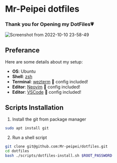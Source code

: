 # Mr-Peipei dotfiles

### Thank you for Opening my DotFiles💗

![Screenshot from 2022-10-10 23-58-49](https://user-images.githubusercontent.com/54967427/194896040-539d081d-8406-47d8-bf51-e40b95cb2f2b.png)

## Preferance

Here are some details about my setup:

+ **OS**: Ubuntu
+ **Shell**: [zsh](https://wiki.archlinux.org/index.php/Zsh)
+ **Terminal**: [wezterm](https://github.com/wez/wezterm/) 💙 config included!
+ **Editor**: [Neovim](https://github.com/neovim/neovim/) 💙 config included!
+ **Editor**: [VSCode](https://github.com/microsoft/vscode) 💙 config included!

## Scripts Installation

1. Install the git from package manager

```bash
sudo apt install git
```


2. Run a shell script

```bash
git clone git@github.com:Mr-peipei/dotfiles.git
cd dotfiles
bash ./scripts/dotfiles-install.sh $ROOT_PASSWORD
```
